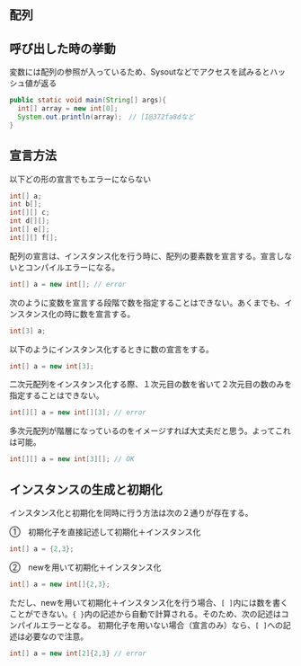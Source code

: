 ## 配列

## 呼び出した時の挙動

変数には配列の参照が入っているため、Sysoutなどでアクセスを試みるとハッシュ値が返る

```Java
public static void main(String[] args){
  int[] array = new int[0];
  System.out.println(array);　// [I@372fa8dなど
}
```

## 宣言方法

以下どの形の宣言でもエラーにならない

```Java
int[] a;
int b[];
int[][] c;
int d[][];
int[] e[];
int[][] f[];
```

配列の宣言は、インスタンス化を行う時に、配列の要素数を宣言する。宣言しないとコンパイルエラーになる。

```Java
int[] a = new int[]; // error
```

次のように変数を宣言する段階で数を指定することはできない。あくまでも、インスタンス化の時に数を宣言する。

```Java
int[3] a;
```

以下のようにインスタンス化するときに数の宣言をする。

```Java
int[] a = new int[3];
```

二次元配列をインスタンス化する際、１次元目の数を省いて２次元目の数のみを指定することはできない。

```Java
int[][] a = new int[][3]; // error
```

多次元配列が階層になっているのをイメージすれば大丈夫だと思う。よってこれは可能。

```Java
int[][] a = new int[3][]; // OK
```

## インスタンスの生成と初期化

インスタンス化と初期化を同時に行う方法は次の２通りが存在する。


➀　初期化子を直接記述して初期化＋インスタンス化

```Java
int[] a = {2,3};
```

➁　newを用いて初期化＋インスタンス化

```Java
int[] a = new int[]{2,3};
```

ただし、newを用いて初期化＋インスタンス化を行う場合、`[ ]`内には数を書くことができない。`{ }`内の記述から自動で計算される。そのため、次の記述はコンパイルエラーとなる。
初期化子を用いない場合（宣言のみ）なら、`[ ]`への記述は必要なので注意。

```Java
int[] a = new int[2]{2,3} // error
```
